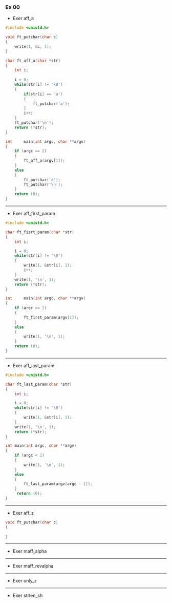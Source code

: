 ### Ex 00

- Exer aff_a

```c
#include <unistd.h>

void ft_putchar(char c)
{
	write(1, &c, 1);
}

char ft_aff_a(char *str)
{
	int i;
	
	i = 0;
	while(str[i] != '\0')
	{
		if(str[i] == 'a')
		{
			ft_putchar('a');
		}
		i++;
	}
	ft_putchar('\n');
	return (*str);
}

int		main(int argc, char **argv)
{
	if (argc == 2)
	{
		ft_aff_a(argv[1]);
	}
	else
	{
		ft_putchar('a');
		ft_putchar('\n');
	}
	return (0);
}
```


---
- Exer aff_first_param

```c
#include <unistd.h>

char ft_fisrt_param(char *str)
{
	int i;

	i = 0;
	while(str[i] != '\0')
	{
		write(1, &str[i], 1);
		i++;
	}
	write(1, '\n', 1);
	return (*str);
}

int		main(int argc, char **argv)
{
	if (argc >= 2)
	{
		ft_first_param(argv[1]);
	}
	else
	{
		write(1, '\n', 1);
	}
	return (0);
}
```

---
- Exer aff_last_param

```c
#include <unistd.h>

char ft_last_param(char *str)
{
	int i;

	i = 0;
	while(str[i] != '\0')
	{
		write(1, &str[i], 1);
	}
	write(1, '\n', 1);
	return (*str);
}

int main(int argc, char **argv)
{
	if (argc < 2) 
	{ 
		write(1, '\n', 1);
	} 
	else 
	{ 
		ft_last_param(argv[argc - 1]); 
	}
	 return (0); 
}
```
---
- Exer aff_z

```c
void ft_putchar(char c)
{
	
}
```


---
- Exer maff_alpha

---
- Exer maff_revalpha

---
- Exer only_z


---
- Exer strlen_sh
